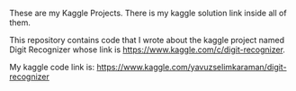 These are my Kaggle Projects. There is my kaggle solution link inside all of them.


This repository contains code that I wrote about the kaggle project named Digit Recognizer whose link is https://www.kaggle.com/c/digit-recognizer.

My kaggle code link is: https://www.kaggle.com/yavuzselimkaraman/digit-recognizer
